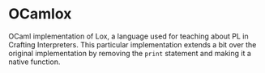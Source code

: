 # OCamlox

OCaml implementation of Lox, a language used for teaching about PL in
Crafting Interpreters. This particular implementation extends a bit over the original
implementation by removing the `print` statement and making it a native function.

